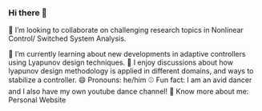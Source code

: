 ### Hi there 👋

👬 I’m looking to collaborate on challenging research topics in Nonlinear Control/ Switched System Analysis.

🌱 I’m currently learning about new developments in adaptive controllers using Lyapunov design techniques.
💬 I enjoy discussions about how lyapunov design methodology is applied in different domains, and ways to stabilize a controller.
😄 Pronouns: he/him
⚾ Fun fact: I am an avid dancer and I also have my own youtube dance channel!
👦 Know more about me: Personal Website

<!--
**kaushik-jadav/kaushik-jadav** is a ✨ _special_ ✨ repository because its `README.md` (this file) appears on your GitHub profile.

Here are some ideas to get you started:

- 🔭 I’m currently working on ...
- 🌱 I’m currently learning ...
- 👯 I’m looking to collaborate on ...
- 🤔 I’m looking for help with ...
- 💬 Ask me about ...
- 📫 How to reach me: ...
- 😄 Pronouns: ...
- ⚡ Fun fact: ...
-->
